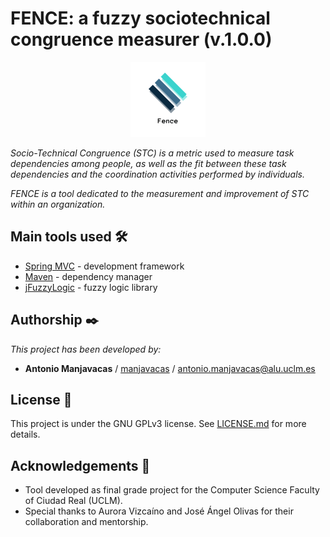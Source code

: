 # FENCE: a fuzzy sociotechnical congruence measurer (v.1.0.0)

<p align="center">
  <img src="https://github.com/manjavacas/fence/blob/master/fence/src/main/resources/static/images/fence-logo.png">
</p>

_Socio-Technical Congruence (STC) is a metric used to measure task dependencies among people, as well as the fit between these task dependencies and the coordination activities performed by individuals._

_FENCE is a tool dedicated to the measurement and improvement of STC within an organization._

## Main tools used 🛠️

* [Spring MVC](https://spring.io/projects/spring-framework) - development framework
* [Maven](https://maven.apache.org/) - dependency manager
* [jFuzzyLogic](http://jfuzzylogic.sourceforge.net/html/index.html) - fuzzy logic library

## Authorship ✒️

_This project has been developed by:_

* **Antonio Manjavacas** / [manjavacas](https://github.com/manjavacas) / antonio.manjavacas@alu.uclm.es

## License 📄

This project is under the GNU GPLv3 license. See [LICENSE.md](LICENSE.md) for more details.

## Acknowledgements 🎁

* Tool developed as final grade project for the Computer Science Faculty of Ciudad Real (UCLM).
* Special thanks to Aurora Vizcaíno and José Ángel Olivas for their collaboration and mentorship.
